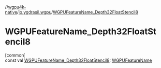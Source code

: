 //[wgpu4k-native](../../index.md)/[io.ygdrasil.wgpu](index.md)/[WGPUFeatureName_Depth32FloatStencil8](-w-g-p-u-feature-name_-depth32-float-stencil8.md)

# WGPUFeatureName_Depth32FloatStencil8

[common]\
const val [WGPUFeatureName_Depth32FloatStencil8](-w-g-p-u-feature-name_-depth32-float-stencil8.md): [WGPUFeatureName](-w-g-p-u-feature-name/index.md)